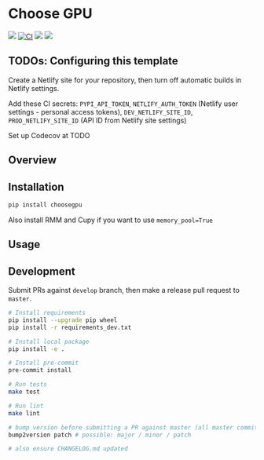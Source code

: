 # Choose GPU

[![](https://img.shields.io/pypi/v/choosegpu.svg)](https://pypi.python.org/pypi/choosegpu)
[![CI](https://github.com/maximz/choosegpu/actions/workflows/ci.yaml/badge.svg?branch=master)](https://github.com/maximz/choosegpu/actions/workflows/ci.yaml)
[![](https://img.shields.io/badge/docs-here-blue.svg)](https://choosegpu.maximz.com)
[![](https://img.shields.io/github/stars/maximz/choosegpu?style=social)](https://github.com/maximz/choosegpu)

## TODOs: Configuring this template

Create a Netlify site for your repository, then turn off automatic builds in Netlify settings.

Add these CI secrets: `PYPI_API_TOKEN`, `NETLIFY_AUTH_TOKEN` (Netlify user settings - personal access tokens), `DEV_NETLIFY_SITE_ID`, `PROD_NETLIFY_SITE_ID` (API ID from Netlify site settings)

Set up Codecov at TODO

## Overview

## Installation

```bash
pip install choosegpu
```

Also install RMM and Cupy if you want to use `memory_pool=True`

## Usage

## Development

Submit PRs against `develop` branch, then make a release pull request to `master`.

```bash
# Install requirements
pip install --upgrade pip wheel
pip install -r requirements_dev.txt

# Install local package
pip install -e .

# Install pre-commit
pre-commit install

# Run tests
make test

# Run lint
make lint

# bump version before submitting a PR against master (all master commits are deployed)
bump2version patch # possible: major / minor / patch

# also ensure CHANGELOG.md updated
```
